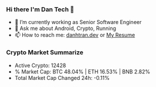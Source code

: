 ### Hi there I'm Dan Tech 👋

- 🔭 I’m currently working as Senior Software Engineer
- 💬 Ask me about Android, Crypto, Running 
- 📫 How to reach me: <a href="https://danhtran.dev" target="_blank">danhtran.dev</a> or <a href="Dan-Resume.pdf" target="_blank">My Resume</a>

### Crypto Market Summarize
- Active Crypto: 12428
- % Market Cap: BTC 48.04% | ETH 16.53% | BNB 2.82%
- Total Market Cap Changed 24h: -0.11%
